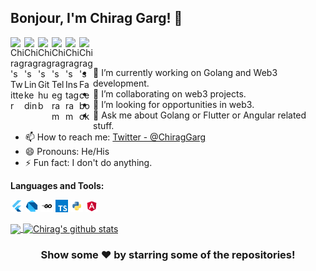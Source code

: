 ## Bonjour, I'm Chirag Garg! 👋

<a href="https://twitter.com/ChiragG60642348">
  <img align="left" alt="Chirag's Twitter" width="22px" src="https://cdn.jsdelivr.net/npm/simple-icons@v3/icons/twitter.svg" />
</a>
<a href="https://www.linkedin.com/in/chirag-garg-a18411175/">
  <img align="left" alt="Chirag's Linkedin" width="22px" src="https://cdn.jsdelivr.net/npm/simple-icons@v3/icons/linkedin.svg" />
</a>
<a href="https://github.com/DeVil2O">
  <img align="left" alt="Chirag's Github" width="22px" src="https://cdn.jsdelivr.net/npm/simple-icons@v3/icons/github.svg" />
</a>
<a href="https://t.me/leviv2">
  <img align="left" alt="Chirag's Telegram" width="22px" src="https://cdn.jsdelivr.net/npm/simple-icons@v3/icons/telegram.svg" />
</a>
<a href="https://www.instagram.com/_chirag_593/">
  <img align="left" alt="Chirag's Instagram" width="22px" src="https://cdn.jsdelivr.net/npm/simple-icons@v3/icons/instagram.svg" />
</a>
<a href="https://www.facebook.com/profile.php?id=100026187023363">
  <img align="left" alt="Chirag's Facebook" width="22px" src="https://cdn.jsdelivr.net/npm/simple-icons@v3/icons/facebook.svg" />
</a>

<br/>
<br/>



- 🌱 I’m currently working on Golang and Web3 development.
- 👯 I’m collaborating on web3 projects.
- 🤔 I’m looking for opportunities in web3.
- 💬 Ask me about Golang or Flutter or Angular related stuff.
- 📫 How to reach me: [Twitter - @ChiragGarg](https://twitter.com/ChiragG60642348)
- 😄 Pronouns: He/His
- ⚡ Fun fact: I don't do anything.


**Languages and Tools:**  

<code><img height="20" src="https://raw.githubusercontent.com/github/explore/80688e429a7d4ef2fca1e82350fe8e3517d3494d/topics/flutter/flutter.png"></code>
<code><img height="20" src="https://raw.githubusercontent.com/github/explore/80688e429a7d4ef2fca1e82350fe8e3517d3494d/topics/dart/dart.png"></code>
<code><img height="20" src="https://raw.githubusercontent.com/github/explore/80688e429a7d4ef2fca1e82350fe8e3517d3494d/topics/go/go.png"></code>
<code><img height="20" src="https://raw.githubusercontent.com/github/explore/80688e429a7d4ef2fca1e82350fe8e3517d3494d/topics/typescript/typescript.png"></code>
<code><img height="20" src="https://raw.githubusercontent.com/github/explore/80688e429a7d4ef2fca1e82350fe8e3517d3494d/topics/python/python.png"></code>
<code><img height="20" src="https://raw.githubusercontent.com/github/explore/80688e429a7d4ef2fca1e82350fe8e3517d3494d/topics/angular/angular.png"></code>    

<a href="https://github.com/DeVil2O">
  <img align="center" src="https://github-readme-stats.vercel.app/api/top-langs/?username=DeVil2O&theme=dark&hide_langs_below=1" />
</a>
<a href="https://github.com/DeVil2O">
 <img align="center" src="https://github-readme-stats.vercel.app/api?username=DeVil2O&show_icons=true&theme=dracula&line_height=27" alt="Chirag's github stats"/>
</a>
<div align="center">

### Show some ❤️ by starring some of the repositories!

</div>

